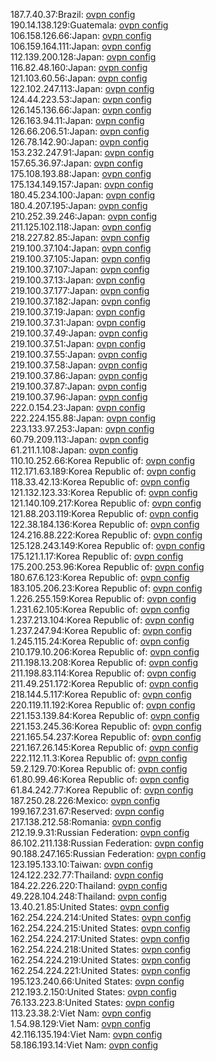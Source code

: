 187.7.40.37:Brazil: [ovpn config](vpn/187_7_40_37.ovpn)  
190.14.138.129:Guatemala: [ovpn config](vpn/190_14_138_129.ovpn)  
106.158.126.66:Japan: [ovpn config](vpn/106_158_126_66.ovpn)  
106.159.164.111:Japan: [ovpn config](vpn/106_159_164_111.ovpn)  
112.139.200.128:Japan: [ovpn config](vpn/112_139_200_128.ovpn)  
116.82.48.160:Japan: [ovpn config](vpn/116_82_48_160.ovpn)  
121.103.60.56:Japan: [ovpn config](vpn/121_103_60_56.ovpn)  
122.102.247.113:Japan: [ovpn config](vpn/122_102_247_113.ovpn)  
124.44.223.53:Japan: [ovpn config](vpn/124_44_223_53.ovpn)  
126.145.136.66:Japan: [ovpn config](vpn/126_145_136_66.ovpn)  
126.163.94.11:Japan: [ovpn config](vpn/126_163_94_11.ovpn)  
126.66.206.51:Japan: [ovpn config](vpn/126_66_206_51.ovpn)  
126.78.142.90:Japan: [ovpn config](vpn/126_78_142_90.ovpn)  
153.232.247.91:Japan: [ovpn config](vpn/153_232_247_91.ovpn)  
157.65.36.97:Japan: [ovpn config](vpn/157_65_36_97.ovpn)  
175.108.193.88:Japan: [ovpn config](vpn/175_108_193_88.ovpn)  
175.134.149.157:Japan: [ovpn config](vpn/175_134_149_157.ovpn)  
180.45.234.100:Japan: [ovpn config](vpn/180_45_234_100.ovpn)  
180.4.207.195:Japan: [ovpn config](vpn/180_4_207_195.ovpn)  
210.252.39.246:Japan: [ovpn config](vpn/210_252_39_246.ovpn)  
211.125.102.118:Japan: [ovpn config](vpn/211_125_102_118.ovpn)  
218.227.82.85:Japan: [ovpn config](vpn/218_227_82_85.ovpn)  
219.100.37.104:Japan: [ovpn config](vpn/219_100_37_104.ovpn)  
219.100.37.105:Japan: [ovpn config](vpn/219_100_37_105.ovpn)  
219.100.37.107:Japan: [ovpn config](vpn/219_100_37_107.ovpn)  
219.100.37.13:Japan: [ovpn config](vpn/219_100_37_13.ovpn)  
219.100.37.177:Japan: [ovpn config](vpn/219_100_37_177.ovpn)  
219.100.37.182:Japan: [ovpn config](vpn/219_100_37_182.ovpn)  
219.100.37.19:Japan: [ovpn config](vpn/219_100_37_19.ovpn)  
219.100.37.31:Japan: [ovpn config](vpn/219_100_37_31.ovpn)  
219.100.37.49:Japan: [ovpn config](vpn/219_100_37_49.ovpn)  
219.100.37.51:Japan: [ovpn config](vpn/219_100_37_51.ovpn)  
219.100.37.55:Japan: [ovpn config](vpn/219_100_37_55.ovpn)  
219.100.37.58:Japan: [ovpn config](vpn/219_100_37_58.ovpn)  
219.100.37.86:Japan: [ovpn config](vpn/219_100_37_86.ovpn)  
219.100.37.87:Japan: [ovpn config](vpn/219_100_37_87.ovpn)  
219.100.37.96:Japan: [ovpn config](vpn/219_100_37_96.ovpn)  
222.0.154.23:Japan: [ovpn config](vpn/222_0_154_23.ovpn)  
222.224.155.88:Japan: [ovpn config](vpn/222_224_155_88.ovpn)  
223.133.97.253:Japan: [ovpn config](vpn/223_133_97_253.ovpn)  
60.79.209.113:Japan: [ovpn config](vpn/60_79_209_113.ovpn)  
61.211.1.108:Japan: [ovpn config](vpn/61_211_1_108.ovpn)  
110.10.252.66:Korea Republic of: [ovpn config](vpn/110_10_252_66.ovpn)  
112.171.63.189:Korea Republic of: [ovpn config](vpn/112_171_63_189.ovpn)  
118.33.42.13:Korea Republic of: [ovpn config](vpn/118_33_42_13.ovpn)  
121.132.123.33:Korea Republic of: [ovpn config](vpn/121_132_123_33.ovpn)  
121.140.109.217:Korea Republic of: [ovpn config](vpn/121_140_109_217.ovpn)  
121.88.203.119:Korea Republic of: [ovpn config](vpn/121_88_203_119.ovpn)  
122.38.184.136:Korea Republic of: [ovpn config](vpn/122_38_184_136.ovpn)  
124.216.88.222:Korea Republic of: [ovpn config](vpn/124_216_88_222.ovpn)  
125.128.243.149:Korea Republic of: [ovpn config](vpn/125_128_243_149.ovpn)  
175.121.1.17:Korea Republic of: [ovpn config](vpn/175_121_1_17.ovpn)  
175.200.253.96:Korea Republic of: [ovpn config](vpn/175_200_253_96.ovpn)  
180.67.6.123:Korea Republic of: [ovpn config](vpn/180_67_6_123.ovpn)  
183.105.206.23:Korea Republic of: [ovpn config](vpn/183_105_206_23.ovpn)  
1.226.255.159:Korea Republic of: [ovpn config](vpn/1_226_255_159.ovpn)  
1.231.62.105:Korea Republic of: [ovpn config](vpn/1_231_62_105.ovpn)  
1.237.213.104:Korea Republic of: [ovpn config](vpn/1_237_213_104.ovpn)  
1.237.247.94:Korea Republic of: [ovpn config](vpn/1_237_247_94.ovpn)  
1.245.115.24:Korea Republic of: [ovpn config](vpn/1_245_115_24.ovpn)  
210.179.10.206:Korea Republic of: [ovpn config](vpn/210_179_10_206.ovpn)  
211.198.13.208:Korea Republic of: [ovpn config](vpn/211_198_13_208.ovpn)  
211.198.83.114:Korea Republic of: [ovpn config](vpn/211_198_83_114.ovpn)  
211.49.251.172:Korea Republic of: [ovpn config](vpn/211_49_251_172.ovpn)  
218.144.5.117:Korea Republic of: [ovpn config](vpn/218_144_5_117.ovpn)  
220.119.11.192:Korea Republic of: [ovpn config](vpn/220_119_11_192.ovpn)  
221.153.139.84:Korea Republic of: [ovpn config](vpn/221_153_139_84.ovpn)  
221.153.245.36:Korea Republic of: [ovpn config](vpn/221_153_245_36.ovpn)  
221.165.54.237:Korea Republic of: [ovpn config](vpn/221_165_54_237.ovpn)  
221.167.26.145:Korea Republic of: [ovpn config](vpn/221_167_26_145.ovpn)  
222.112.11.3:Korea Republic of: [ovpn config](vpn/222_112_11_3.ovpn)  
59.2.129.70:Korea Republic of: [ovpn config](vpn/59_2_129_70.ovpn)  
61.80.99.46:Korea Republic of: [ovpn config](vpn/61_80_99_46.ovpn)  
61.84.242.77:Korea Republic of: [ovpn config](vpn/61_84_242_77.ovpn)  
187.250.28.226:Mexico: [ovpn config](vpn/187_250_28_226.ovpn)  
199.167.231.67:Reserved: [ovpn config](vpn/199_167_231_67.ovpn)  
217.138.212.58:Romania: [ovpn config](vpn/217_138_212_58.ovpn)  
212.19.9.31:Russian Federation: [ovpn config](vpn/212_19_9_31.ovpn)  
86.102.211.138:Russian Federation: [ovpn config](vpn/86_102_211_138.ovpn)  
90.188.247.165:Russian Federation: [ovpn config](vpn/90_188_247_165.ovpn)  
123.195.133.10:Taiwan: [ovpn config](vpn/123_195_133_10.ovpn)  
124.122.232.77:Thailand: [ovpn config](vpn/124_122_232_77.ovpn)  
184.22.226.220:Thailand: [ovpn config](vpn/184_22_226_220.ovpn)  
49.228.104.248:Thailand: [ovpn config](vpn/49_228_104_248.ovpn)  
13.40.21.85:United States: [ovpn config](vpn/13_40_21_85.ovpn)  
162.254.224.214:United States: [ovpn config](vpn/162_254_224_214.ovpn)  
162.254.224.215:United States: [ovpn config](vpn/162_254_224_215.ovpn)  
162.254.224.217:United States: [ovpn config](vpn/162_254_224_217.ovpn)  
162.254.224.218:United States: [ovpn config](vpn/162_254_224_218.ovpn)  
162.254.224.219:United States: [ovpn config](vpn/162_254_224_219.ovpn)  
162.254.224.221:United States: [ovpn config](vpn/162_254_224_221.ovpn)  
195.123.240.66:United States: [ovpn config](vpn/195_123_240_66.ovpn)  
212.193.2.150:United States: [ovpn config](vpn/212_193_2_150.ovpn)  
76.133.223.8:United States: [ovpn config](vpn/76_133_223_8.ovpn)  
113.23.38.2:Viet Nam: [ovpn config](vpn/113_23_38_2.ovpn)  
1.54.98.129:Viet Nam: [ovpn config](vpn/1_54_98_129.ovpn)  
42.116.135.194:Viet Nam: [ovpn config](vpn/42_116_135_194.ovpn)  
58.186.193.14:Viet Nam: [ovpn config](vpn/58_186_193_14.ovpn)  
